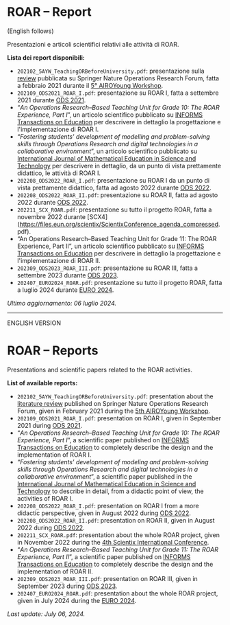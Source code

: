 # ROAR – Report

(English follows)

Presentazioni e articoli scientifici relativi alle attività di ROAR.

**Lista dei report disponibili:**

- `202102_5AYW_TeachingORBeforeUniversity.pdf`: presentazione sulla [review](https://link.springer.com/article/10.1007/s43069-021-00054-3) pubblicata su Springer Nature Operations Research Forum, fatta a febbraio 2021 durante il [5° AIROYoung Workshop](http://opslab.dieti.unina.it/index.php/en/home-eng-2/ayws).
- `202109_ODS2021_ROAR_I.pdf`: presentazione su ROAR I, fatta a settembre 2021 durante [ODS 2021](http://www.airoconference.it/ods2021/).
- “*An Operations Research–Based Teaching Unit for Grade 10: The ROAR Experience, Part I*”, un articolo scientifico pubblicato su [INFORMS Transactions on Education](https://pubsonline.informs.org/doi/10.1287/ited.2022.0271) per descrivere in dettaglio la progettazione e l'implementazione di ROAR I.
- “*Fostering students' development of modelling and problem-solving skills through Operations Research and digital technologies in a collaborative environment*”, un articolo scientifico pubblicato su [International Journal of Mathematical Education in Science and Technology](https://www.tandfonline.com/eprint/VG5NRZHTAPAVRNX2DNUG/full?target=10.1080/0020739X.2022.2115421) per descrivere in dettaglio, da un punto di vista prettamente didattico, le attività di ROAR I.
- `202208_ODS2022_ROAR_I.pdf`: presentazione su ROAR I da un punto di vista prettamente didattico, fatta ad agosto 2022 durante [ODS 2022](http://www.airoconference.it/ods2022/).
- `202208_ODS2022_ROAR_II.pdf`: presentazione su ROAR II, fatta ad agosto 2022 durante [ODS 2022](http://www.airoconference.it/ods2022/).
- `202211_SCX_ROAR.pdf`: presentazione su tutto il progetto ROAR, fatta a novembre 2022 durante [SCX4](https://files.eun.org/scientix/ScientixConference_agenda_compressed. pdf).
- “An Operations Research–Based Teaching Unit for Grade 11: The ROAR Experience, Part II”, un articolo scientifico pubblicato su [INFORMS Transactions on Education](https://pubsonline.informs.org/doi/10.1287/ited.2023.0001) per descrivere in dettaglio la progettazione e l'implementazione di ROAR II.
- `202309_ODS2023_ROAR_III.pdf`: presentazione su ROAR III, fatta a settembre 2023 durante [ODS 2023](http://www.airoconference.it/ods2023/).
- `202407_EURO2024_ROAR.pdf`: presentazione su tutto il progetto ROAR, fatta a luglio 2024 durante [EURO 2024](https://euro2024cph.dk).

*Ultimo aggiornamento: 06 luglio 2024.*

--------------------------------------------------------------------------------------
ENGLISH VERSION
# ROAR – Reports

Presentations and scientific papers related to the ROAR activities.

**List of available reports:**

- `202102_5AYW_TeachingORBeforeUniversity.pdf`: presentation about the [literature review](https://link.springer.com/article/10.1007/s43069-021-00054-3) published on Springer Nature Operations Research Forum, given in February 2021 during the [5th AIROYoung Workshop](http://opslab.dieti.unina.it/index.php/en/home-eng-2/ayws).
- `202109_ODS2021_ROAR_I.pdf`: presentation on ROAR I, given in September 2021 during [ODS 2021](http://www.airoconference.it/ods2021/).
- “*An Operations Research–Based Teaching Unit for Grade 10: The ROAR Experience, Part I*”, a scientific paper published on [INFORMS Transactions on Education](https://pubsonline.informs.org/doi/10.1287/ited.2022.0271) to completely describe the design and the implementation of ROAR I.
- “*Fostering students' development of modeling and problem-solving skills through Operations Research and digital technologies in a collaborative environment*”, a scientific paper published in the [International Journal of Mathematical Education in Science and Technology](https://www.tandfonline.com/eprint/VG5NRZHTAPAVRNX2DNUG/full?target=10.1080/0020739X.2022.2115421) to describe in detail, from a didactic point of view, the activities of ROAR I.
- `202208_ODS2022_ROAR_I.pdf`: presentation on ROAR I from a more didactic perspective, given in August 2022 during [ODS 2022](http://www.airoconference.it/ods2022/).
- `202208_ODS2022_ROAR_II.pdf`: presentation on ROAR II, given in August 2022 during [ODS 2022](http://www.airoconference.it/ods2022/).
- `202211_SCX_ROAR.pdf`: presentation about the whole ROAR project, given in November 2022 during the [4th Scientix International Conference](https://files.eun.org/scientix/ScientixConference_agenda_compressed.pdf).
- “*An Operations Research–Based Teaching Unit for Grade 11: The ROAR Experience, Part II*”, a scientific paper published on [INFORMS Transactions on Education](https://pubsonline.informs.org/doi/10.1287/ited.2023.0001) to completely describe the design and the implementation of ROAR II.
- `202309_ODS2023_ROAR_III.pdf`: presentation on ROAR III, given in September 2023 during [ODS 2023](http://www.airoconference.it/ods2023/).
- `202407_EURO2024_ROAR.pdf`: presentation about the whole ROAR project, given in July 2024 during the [EURO 2024](https://euro2024cph.dk).

*Last update: July 06, 2024.*
